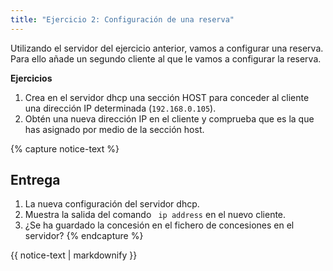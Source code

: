 ```yaml
---
title: "Ejercicio 2: Configuración de una reserva"
---
```


Utilizando el servidor del ejercicio anterior, vamos a configurar una reserva. Para ello añade un segundo cliente al que le vamos a configurar la reserva.

**Ejercicios**

1. Crea en el servidor dhcp una sección HOST para conceder al cliente una dirección IP determinada (`192.168.0.105`).
2. Obtén una nueva dirección IP en el cliente y comprueba que es la que has asignado por medio de la sección host.

{% capture notice-text %}
## Entrega

1. La nueva configuración del servidor dhcp.
2. Muestra la salida del comando ` ip address` en el nuevo cliente.
3. ¿Se ha guardado la concesión en el fichero de concesiones en el servidor?
{% endcapture %} 
<div class="notice--info">{{ notice-text | markdownify }}</div>
